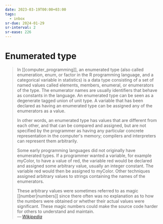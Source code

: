 ```yaml
---
date: 2023-03-19T00:00+03:00
tags:
  - inbox
sr-due: 2024-01-29
sr-interval: 2
sr-ease: 226
---
```


# Enumerated type

> In [[computer_programming]], an enumerated type (also called enumeration,
> enum, or factor in the R programming language, and a categorical variable in
> statistics) is a data type consisting of a set of named values called
> elements, members, enumeral, or enumerators of the type. The enumerator names
> are usually identifiers that behave as constants in the language. An
> enumerated type can be seen as a degenerate tagged union of unit type. A
> variable that has been declared as having an enumerated type can be assigned
> any of the enumerators as a value.
>
> In other words, an enumerated type has values that are different from each
> other, and that can be compared and assigned, but are not specified by the
> programmer as having any particular concrete representation in the computer's
> memory; compilers and interpreters can represent them arbitrarily.
>
> Some early programming languages did not originally have enumerated types. If
> a programmer wanted a variable, for example myColor, to have a value of red,
> the variable red would be declared and assigned some arbitrary value, usually
> an integer constant. The variable red would then be assigned to myColor. Other
> techniques assigned arbitrary values to strings containing the names of the
> enumerators.
>
> These arbitrary values were sometimes referred to as magic [[number|numbers]]
> since there often was no explanation as to how the numbers were obtained or
> whether their actual values were significant. These magic numbers could make
> the source code harder for others to understand and maintain.\
> — <cite>[Wikipedia](https://en.wikipedia.org/wiki/Enumerated_type)</cite>
